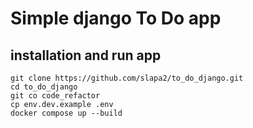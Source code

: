# Simple django To Do app
## installation and run app

    git clone https://github.com/slapa2/to_do_django.git
    cd to_do_django
    git co code_refactor
    cp env.dev.example .env
    docker compose up --build

